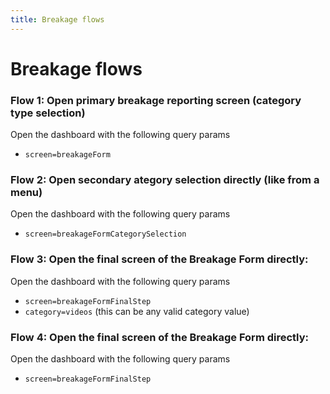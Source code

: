 ```yaml
---
title: Breakage flows
---
```


# Breakage flows

### Flow 1: Open primary breakage reporting screen (category type selection)

Open the dashboard with the following query params

-   `screen=breakageForm`

### Flow 2: Open secondary ategory selection directly (like from a menu)

Open the dashboard with the following query params

-   `screen=breakageFormCategorySelection`

### Flow 3: Open the final screen of the Breakage Form directly:

Open the dashboard with the following query params

-   `screen=breakageFormFinalStep`
-   `category=videos` (this can be any valid category value)

### Flow 4: Open the final screen of the Breakage Form directly:

Open the dashboard with the following query params

-   `screen=breakageFormFinalStep`

